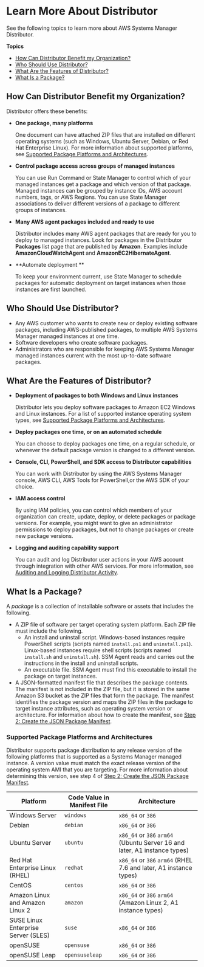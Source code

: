 # Learn More About Distributor<a name="what-is-distributor"></a>

See the following topics to learn more about AWS Systems Manager Distributor\.

**Topics**
+ [How Can Distributor Benefit my Organization?](#distributor-benefits)
+ [Who Should Use Distributor?](#distributor-who)
+ [What Are the Features of Distributor?](#distributor-features)
+ [What Is a Package?](#what-is-a-package)

## How Can Distributor Benefit my Organization?<a name="distributor-benefits"></a>

Distributor offers these benefits:
+ **One package, many platforms**

  One document can have attached ZIP files that are installed on different operating systems \(such as Windows, Ubuntu Server, Debian, or Red Hat Enterprise Linux\)\. For more information about supported platforms, see [Supported Package Platforms and Architectures](#what-is-a-package-platforms)\.
+ **Control package access across groups of managed instances**

  You can use Run Command or State Manager to control which of your managed instances get a package and which version of that package\. Managed instances can be grouped by instance IDs, AWS account numbers, tags, or AWS Regions\. You can use State Manager associations to deliver different versions of a package to different groups of instances\.
+ **Many AWS agent packages included and ready to use**

  Distributor includes many AWS agent packages that are ready for you to deploy to managed instances\. Look for packages in the Distributor **Packages** list page that are published by **Amazon**\. Examples include **AmazonCloudWatchAgent** and **AmazonEC2HibernateAgent**\.
+ **Automate deployment **

  To keep your environment current, use State Manager to schedule packages for automatic deployment on target instances when those instances are first launched\.

## Who Should Use Distributor?<a name="distributor-who"></a>
+ Any AWS customer who wants to create new or deploy existing software packages, including AWS\-published packages, to multiple AWS Systems Manager managed instances at one time\.
+ Software developers who create software packages\.
+ Administrators who are responsible for keeping AWS Systems Manager managed instances current with the most up\-to\-date software packages\.

## What Are the Features of Distributor?<a name="distributor-features"></a>
+ **Deployment of packages to both Windows and Linux instances**

  Distributor lets you deploy software packages to Amazon EC2 Windows and Linux instances\. For a list of supported instance operating system types, see [Supported Package Platforms and Architectures](#what-is-a-package-platforms)\.
+ **Deploy packages one time, or on an automated schedule**

  You can choose to deploy packages one time, on a regular schedule, or whenever the default package version is changed to a different version\.
+ **Console, CLI, PowerShell, and SDK access to Distributor capabilities**

  You can work with Distributor by using the AWS Systems Manager console, AWS CLI, AWS Tools for PowerShell,or the AWS SDK of your choice\.
+ **IAM access control**

  By using IAM policies, you can control which members of your organization can create, update, deploy, or delete packages or package versions\. For example, you might want to give an administrator permissions to deploy packages, but not to change packages or create new package versions\.
+ **Logging and auditing capability support**

  You can audit and log Distributor user actions in your AWS account through integration with other AWS services\. For more information, see [Auditing and Logging Distributor Activity](distributor-logging-auditing.md)\.

## What Is a Package?<a name="what-is-a-package"></a>

A *package* is a collection of installable software or assets that includes the following\.
+ A ZIP file of software per target operating system platform\. Each ZIP file must include the following\.
  + An install and uninstall script\. Windows\-based instances require PowerShell scripts \(scripts named `install.ps1` and `uninstall.ps1`\)\. Linux\-based instances require shell scripts \(scripts named `install.sh` and `uninstall.sh`\)\. SSM Agent reads and carries out the instructions in the install and uninstall scripts\.
  + An executable file\. SSM Agent must find this executable to install the package on target instances\.
+ A JSON\-formatted manifest file that describes the package contents\. The manifest is not included in the ZIP file, but it is stored in the same Amazon S3 bucket as the ZIP files that form the package\. The manifest identifies the package version and maps the ZIP files in the package to target instance attributes, such as operating system version or architecture\. For information about how to create the manifest, see [Step 2: Create the JSON Package Manifest](distributor-working-with-packages-create.md#packages-manifest)\.

### Supported Package Platforms and Architectures<a name="what-is-a-package-platforms"></a>

Distributor supports package distribution to any release version of the following platforms that is supported as a Systems Manager managed instance\. A version value must match the exact release version of the operating system AMI that you are targeting\. For more information about determining this version, see step 4 of [Step 2: Create the JSON Package Manifest](distributor-working-with-packages-create.md#packages-manifest)\.


| Platform | Code Value in Manifest File | Architecture | 
| --- | --- | --- | 
|  Windows Server  |  `windows`  |  `x86_64` or `386`  | 
|  Debian  |  `debian`  |  `x86_64` or `386`  | 
|  Ubuntu Server  |  `ubuntu`  |  `x86_64` or `386` `arm64` \(Ubuntu Server 16 and later, A1 instance types\)  | 
|  Red Hat Enterprise Linux \(RHEL\)  |  `redhat`  |  `x86_64` or `386` `arm64` \(RHEL 7\.6 and later, A1 instance types\)  | 
|  CentOS  |  `centos`  |  `x86_64` or `386`  | 
|  Amazon Linux and Amazon Linux 2  |  `amazon`  |  `x86_64` or `386` `arm64` \(Amazon Linux 2, A1 instance types\)  | 
|  SUSE Linux Enterprise Server \(SLES\)  |  `suse`  |  `x86_64` or `386`  | 
|  openSUSE  |  `opensuse`  |  `x86_64` or `386`  | 
|  openSUSE Leap  |  `opensuseleap`  |  `x86_64` or `386`  | 